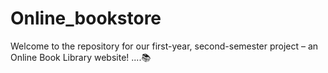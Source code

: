 # Online_bookstore
 Welcome to the repository for our first-year, second-semester project – an Online Book Library website! ....📚
